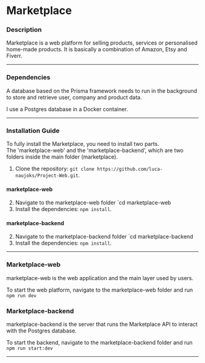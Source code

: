 # Marketplace

### Description
Marketplace is a web platform for selling products, services or personalised home-made products.
It is basically a combination of Amazon, Etsy and Fiverr.

---

### Dependencies
A database based on the Prisma framework needs to run in the background to store and retrieve user, company and product data.

I use a Postgres database in a Docker container.

---

### Installation Guide

To fully install the Marketplace, you need to install two parts.  
The 'marketplace-web' and the 'marketplace-backend', which are two folders inside the main folder (marketplace).

1. Clone the repository: `git clone https://github.com/luca-naujoks/Project-Web.git`.
   
#### marketplace-web
2. Navigate to the marketplace-web folder `cd marketplace-web
3. Install the dependencies: `npm install`.

#### marketplace-backend
2. Navigate to the marketplace-backend folder `cd marketplace-backend
3. Install the dependencies: `npm install`.
   
---

### Marketplace-web

marketplace-web is the web application and the main layer used by users.

To start the web platform, navigate to the marketplace-web folder and run  
`npm run dev`

### Marketplace-backend

marketplace-backend is the server that runs the Marketplace API to interact with the Postgres database.  

To start the backend, navigate to the marketplace-backend folder and run  
`npm run start:dev`

---
